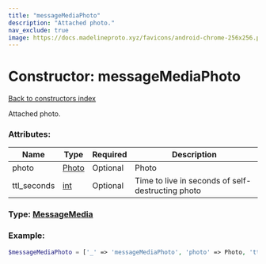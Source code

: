 ```yaml
---
title: "messageMediaPhoto"
description: "Attached photo."
nav_exclude: true
image: https://docs.madelineproto.xyz/favicons/android-chrome-256x256.png
---
```

# Constructor: messageMediaPhoto  
[Back to constructors index](index.md)



Attached photo.

### Attributes:

| Name     |    Type       | Required | Description |
|----------|---------------|----------|-------------|
|photo|[Photo](../types/Photo.md) | Optional|Photo|
|ttl\_seconds|[int](../types/int.md) | Optional|Time to live in seconds of self-destructing photo|



### Type: [MessageMedia](../types/MessageMedia.md)


### Example:

```php
$messageMediaPhoto = ['_' => 'messageMediaPhoto', 'photo' => Photo, 'ttl_seconds' => int];
```  
